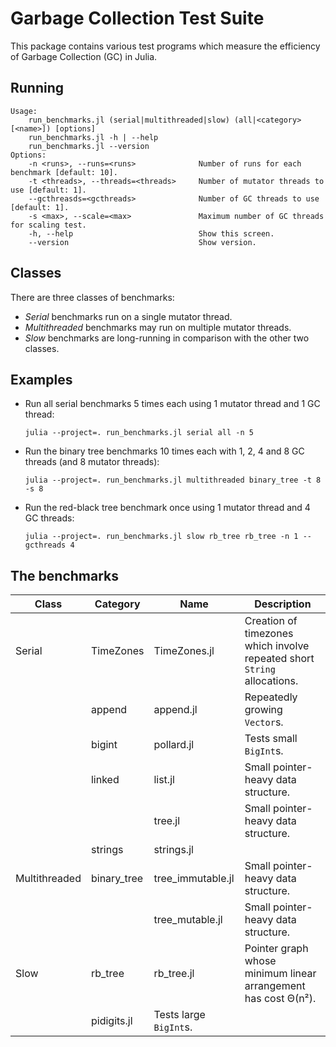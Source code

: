 # Garbage Collection Test Suite

This package contains various test programs which measure the efficiency of Garbage
Collection (GC) in Julia.

## Running

```
Usage:
    run_benchmarks.jl (serial|multithreaded|slow) (all|<category> [<name>]) [options]
    run_benchmarks.jl -h | --help
    run_benchmarks.jl --version
Options:
    -n <runs>, --runs=<runs>              Number of runs for each benchmark [default: 10].
    -t <threads>, --threads=<threads>     Number of mutator threads to use [default: 1].
    --gcthreasds=<gcthreads>              Number of GC threads to use [default: 1].
    -s <max>, --scale=<max>               Maximum number of GC threads for scaling test.
    -h, --help                            Show this screen.
    --version                             Show version.
```

## Classes

There are three classes of benchmarks:
- *Serial* benchmarks run on a single mutator thread.
- *Multithreaded* benchmarks may run on multiple mutator threads.
- *Slow* benchmarks are long-running in comparison with the other two classes.

## Examples

- Run all serial benchmarks 5 times each using 1 mutator thread and 1 GC thread:

  `julia --project=. run_benchmarks.jl serial all -n 5`

- Run the binary tree benchmarks 10 times each with 1, 2, 4 and 8 GC threads (and 8 mutator threads):

  `julia --project=. run_benchmarks.jl multithreaded binary_tree -t 8 -s 8`

- Run the red-black tree benchmark once using 1 mutator thread and 4 GC threads:

  `julia --project=. run_benchmarks.jl slow rb_tree rb_tree -n 1 --gcthreads 4`

## The benchmarks

| Class | Category | Name | Description |
| ---   | ---      | ---  | ---         |
| Serial | TimeZones | TimeZones.jl | Creation of timezones which involve repeated short `String` allocations. |
|        | append | append.jl | Repeatedly growing `Vector`s. |
|        | bigint | pollard.jl | Tests small `BigInt`s. |
|        | linked | list.jl | Small pointer-heavy data structure. |
|        |        | tree.jl | Small pointer-heavy data structure. |
|        | strings | strings.jl | |
| Multithreaded | binary_tree | tree_immutable.jl | Small pointer-heavy data structure. |
|               |             | tree_mutable.jl | Small pointer-heavy data structure. |
| Slow | rb\_tree | rb\_tree.jl | Pointer graph whose minimum linear arrangement has cost Θ(n²). |
|      | pidigits.jl | Tests large `BigInt`s. |
